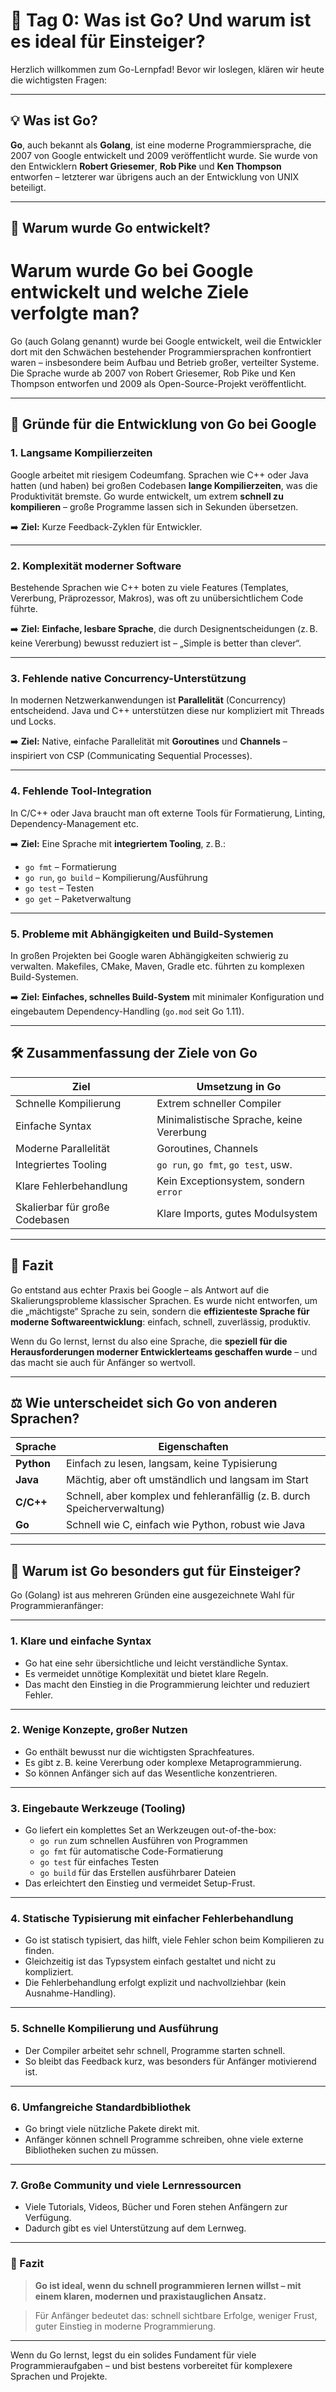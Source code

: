 # 🐣 Tag 0: Was ist Go? Und warum ist es ideal für Einsteiger?

Herzlich willkommen zum Go-Lernpfad! Bevor wir loslegen, klären wir heute die wichtigsten Fragen:

---

## 💡 Was ist Go?

**Go**, auch bekannt als **Golang**, ist eine moderne Programmiersprache, die 2007 von Google entwickelt und 2009 veröffentlicht wurde. Sie wurde von den Entwicklern **Robert Griesemer**, **Rob Pike** und **Ken Thompson** entworfen – letzterer war übrigens auch an der Entwicklung von UNIX beteiligt.

---

## 🎯 Warum wurde Go entwickelt?

# Warum wurde Go bei Google entwickelt und welche Ziele verfolgte man?

Go (auch Golang genannt) wurde bei Google entwickelt, weil die Entwickler dort mit den Schwächen bestehender Programmiersprachen konfrontiert waren – insbesondere beim Aufbau und Betrieb großer, verteilter Systeme. Die Sprache wurde ab 2007 von Robert Griesemer, Rob Pike und Ken Thompson entworfen und 2009 als Open-Source-Projekt veröffentlicht.

---

## 🎯 Gründe für die Entwicklung von Go bei Google

### 1. Langsame Kompilierzeiten

Google arbeitet mit riesigem Codeumfang. Sprachen wie C++ oder Java hatten (und haben) bei großen Codebasen **lange Kompilierzeiten**, was die Produktivität bremste. Go wurde entwickelt, um extrem **schnell zu kompilieren** – große Programme lassen sich in Sekunden übersetzen.

➡️ **Ziel:** Kurze Feedback-Zyklen für Entwickler.

---

### 2. Komplexität moderner Software

Bestehende Sprachen wie C++ boten zu viele Features (Templates, Vererbung, Präprozessor, Makros), was oft zu unübersichtlichem Code führte.

➡️ **Ziel:** **Einfache, lesbare Sprache**, die durch Designentscheidungen (z. B. keine Vererbung) bewusst reduziert ist – „Simple is better than clever“.

---

### 3. Fehlende native Concurrency-Unterstützung

In modernen Netzwerkanwendungen ist **Parallelität** (Concurrency) entscheidend. Java und C++ unterstützen diese nur kompliziert mit Threads und Locks.

➡️ **Ziel:** Native, einfache Parallelität mit **Goroutines** und **Channels** – inspiriert von CSP (Communicating Sequential Processes).

---

### 4. Fehlende Tool-Integration

In C/C++ oder Java braucht man oft externe Tools für Formatierung, Linting, Dependency-Management etc.

➡️ **Ziel:** Eine Sprache mit **integriertem Tooling**, z. B.:

- `go fmt` – Formatierung
- `go run`, `go build` – Kompilierung/Ausführung
- `go test` – Testen
- `go get` – Paketverwaltung

---

### 5. Probleme mit Abhängigkeiten und Build-Systemen

In großen Projekten bei Google waren Abhängigkeiten schwierig zu verwalten. Makefiles, CMake, Maven, Gradle etc. führten zu komplexen Build-Systemen.

➡️ **Ziel:** **Einfaches, schnelles Build-System** mit minimaler Konfiguration und eingebautem Dependency-Handling (`go.mod` seit Go 1.11).

---

## 🛠️ Zusammenfassung der Ziele von Go

| Ziel                            | Umsetzung in Go                         |
|--------------------------------|---------------------------------------|
| Schnelle Kompilierung           | Extrem schneller Compiler              |
| Einfache Syntax                 | Minimalistische Sprache, keine Vererbung |
| Moderne Parallelität            | Goroutines, Channels                   |
| Integriertes Tooling            | `go run`, `go fmt`, `go test`, usw.  |
| Klare Fehlerbehandlung          | Kein Exceptionsystem, sondern `error` |
| Skalierbar für große Codebasen  | Klare Imports, gutes Modulsystem       |

---

## 📣 Fazit

Go entstand aus echter Praxis bei Google – als Antwort auf die Skalierungsprobleme klassischer Sprachen. Es wurde nicht entworfen, um die „mächtigste“ Sprache zu sein, sondern die **effizienteste Sprache für moderne Softwareentwicklung**: einfach, schnell, zuverlässig, produktiv.

Wenn du Go lernst, lernst du also eine Sprache, die **speziell für die Herausforderungen moderner Entwicklerteams geschaffen wurde** – und das macht sie auch für Anfänger so wertvoll.



---

## ⚖️ Wie unterscheidet sich Go von anderen Sprachen?

| Sprache     | Eigenschaften                                                                 |
|-------------|--------------------------------------------------------------------------------|
| **Python**  | Einfach zu lesen, langsam, keine Typisierung                                   |
| **Java**    | Mächtig, aber oft umständlich und langsam im Start                             |
| **C/C++**   | Schnell, aber komplex und fehleranfällig (z. B. durch Speicherverwaltung)       |
| **Go**      | Schnell wie C, einfach wie Python, robust wie Java                             |

---

## 🌱 Warum ist Go besonders gut für Einsteiger?


Go (Golang) ist aus mehreren Gründen eine ausgezeichnete Wahl für Programmieranfänger:

---

### 1. Klare und einfache Syntax

- Go hat eine sehr übersichtliche und leicht verständliche Syntax.
- Es vermeidet unnötige Komplexität und bietet klare Regeln.
- Das macht den Einstieg in die Programmierung leichter und reduziert Fehler.

---

### 2. Wenige Konzepte, großer Nutzen

- Go enthält bewusst nur die wichtigsten Sprachfeatures.
- Es gibt z. B. keine Vererbung oder komplexe Metaprogrammierung.
- So können Anfänger sich auf das Wesentliche konzentrieren.

---

### 3. Eingebaute Werkzeuge (Tooling)

- Go liefert ein komplettes Set an Werkzeugen out-of-the-box:
  - `go run` zum schnellen Ausführen von Programmen
  - `go fmt` für automatische Code-Formatierung
  - `go test` für einfaches Testen
  - `go build` für das Erstellen ausführbarer Dateien
- Das erleichtert den Einstieg und vermeidet Setup-Frust.

---

### 4. Statische Typisierung mit einfacher Fehlerbehandlung

- Go ist statisch typisiert, das hilft, viele Fehler schon beim Kompilieren zu finden.
- Gleichzeitig ist das Typsystem einfach gestaltet und nicht zu kompliziert.
- Die Fehlerbehandlung erfolgt explizit und nachvollziehbar (kein Ausnahme-Handling).

---

### 5. Schnelle Kompilierung und Ausführung

- Der Compiler arbeitet sehr schnell, Programme starten schnell.
- So bleibt das Feedback kurz, was besonders für Anfänger motivierend ist.

---

### 6. Umfangreiche Standardbibliothek

- Go bringt viele nützliche Pakete direkt mit.
- Anfänger können schnell Programme schreiben, ohne viele externe Bibliotheken suchen zu müssen.

---

### 7. Große Community und viele Lernressourcen

- Viele Tutorials, Videos, Bücher und Foren stehen Anfängern zur Verfügung.
- Dadurch gibt es viel Unterstützung auf dem Lernweg.

---

### 📌 Fazit

> **Go ist ideal, wenn du schnell programmieren lernen willst – mit einem klaren, modernen und praxistauglichen Ansatz.**

> Für Anfänger bedeutet das: schnell sichtbare Erfolge, weniger Frust, guter Einstieg in moderne Programmierung.

---

Wenn du Go lernst, legst du ein solides Fundament für viele Programmieraufgaben – und bist bestens vorbereitet für komplexere Sprachen und Projekte.


